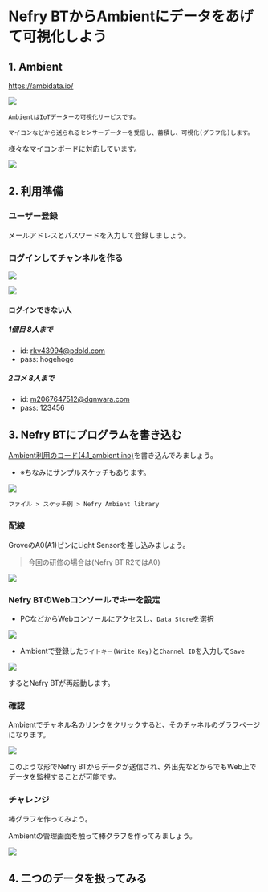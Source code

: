 # Nefry BTからAmbientにデータをあげて可視化しよう

## 1. Ambient

https://ambidata.io/

![](https://i.gyazo.com/0627e9980becca68b8d74c018f14eac0.png)

```
AmbientはIoTデーターの可視化サービスです。

マイコンなどから送られるセンサーデーターを受信し、蓄積し、可視化(グラフ化)します。
```

様々なマイコンボードに対応しています。

![](https://ambidata.io/wp/wp-content/uploads/2016/08/chart2.jpg)

## 2. 利用準備

### ユーザー登録

メールアドレスとパスワードを入力して登録しましょう。

### ログインしてチャンネルを作る

![](https://i.gyazo.com/d88631e273d2ebb8312d0a313077dbc4.png)

![](https://i.gyazo.com/ec26b7309bf4d0472f863f3740f6703e.png)

#### ログインできない人

##### 1個目 8人まで

* id: rkv43994@pdold.com
* pass: hogehoge

##### 2コメ 8人まで

* id: m2067647512@dqnwara.com
* pass: 123456

## 3. Nefry BTにプログラムを書き込む

[Ambient利用のコード(4.1_ambient.ino)](4.1.1_ambient/4.1.1_ambient.ino)を書き込んでみましょう。

- ※ちなみにサンプルスケッチもあります。

![](https://i.gyazo.com/cd415ad4c3c07e988788b94556c1c27d.png)

`ファイル > スケッチ例 > Nefry Ambient library`

### 配線

GroveのA0(A1)ピンにLight Sensorを差し込みましょう。

> 今回の研修の場合は(Nefry BT R2ではA0)

![](https://i.gyazo.com/c67a34a72d8b01b1f3b6b2797c08737d.jpg)

### Nefry BTのWebコンソールでキーを設定

* PCなどからWebコンソールにアクセスし、`Data Store`を選択

![](https://i.gyazo.com/d7499928a193e688742d58dbf4cec1b3.png)


* Ambientで登録した`ライトキー(Write Key)`と`Channel ID`を入力して`Save`

![](https://i.gyazo.com/2f063d19b534feb4089b7c4027e81a5d.png)

するとNefry BTが再起動します。

### 確認

Ambientでチャネル名のリンクをクリックすると、そのチャネルのグラフページになります。

![](https://i.gyazo.com/4bde98b6cdf3ebebe2f9ed9580f35461.gif)

このような形でNefry BTからデータが送信され、外出先などからでもWeb上でデータを監視することが可能です。

### チャレンジ

棒グラフを作ってみよう。

Ambientの管理画面を触って棒グラフを作ってみましょう。

![](https://i.gyazo.com/931c8cd5567c7c619467119a7b178d48.gif)

## 4. 二つのデータを扱ってみる